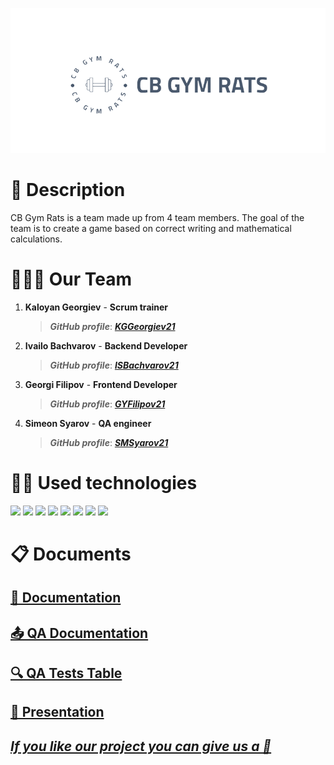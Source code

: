 <p align = "center">
 <img src = "game/game/assets/Logo.png" alt = "logo">
 <br>
  <h1>📄 Description </h1>
  CB Gym Rats is a team made up from 4 team members. The goal of the team is to create a game based on correct writing and mathematical calculations.
  <h1>🧑‍🤝‍🧑 Our Team </h1>
  <p>
  
1. **Kaloyan Georgiev** - **Scrum trainer**	
   > ***GitHub profile***: [***KGGeorgiev21***](https://github.com/KGGeorgiev21)	

2. **Ivailo Bachvarov** - **Backend Developer** 
   > ***GitHub profile***: [***ISBachvarov21***](https://github.com/ISBachvarov21)	

3. **Georgi Filipov** - **Frontend Developer** 
   > ***GitHub profile***: [***GYFilipov21***](https://github.com/GYFilipov21)	

4. **Simeon Syarov** - **QA engineer** 
   > ***GitHub profile***: [***SMSyarov21***](https://github.com/SMSyarov21)
  </p>
  
  <h1>👨‍💻 Used technologies</h1>
  <p align="left"> 
	<a> <img src="https://img.icons8.com/ios-filled/50/4a90e2/c-plus-plus-logo.png"/> </a> 
	<a> <img src="https://upload.wikimedia.org/wikipedia/commons/thumb/b/bf/SFML2.svg/1280px-SFML2.svg.png" width="50"</a>
	<a> <img src="https://img.icons8.com/fluency/48/000000/visual-studio.png"/> </a>
	<a> <img src="https://img.icons8.com/color/48/000000/microsoft-teams.png"/> </a>
	<a> <img src="https://img.icons8.com/color/48/000000/microsoft-word-2019--v2.png"/>  </a>
	<a> <img src="https://img.icons8.com/color/48/000000/microsoft-powerpoint-2019--v1.png"/>  </a>
	<a> <img src="https://img.icons8.com/color/48/000000/microsoft-excel-2019--v1.png"></a>
	<a> <img src="https://img.icons8.com/color/48/000000/adobe-photoshop--v1.png"/>  </a>

  </p>
	
   
   <h1>📋 Documents</h1>
  <p>
 <h2> <a href ="https://codingburgas-my.sharepoint.com/:w:/g/personal/kggeorgiev21_codingburgas_bg/EcPBUIIpTR5KhKoGPCMDIS0B7QDZAduG_-hQ6ym1lghS3Q?e=brX7bE" >📜 Documentation</h2>
 <h2> <a href = "https://codingburgas-my.sharepoint.com/:w:/g/personal/kggeorgiev21_codingburgas_bg/EXumR_J5yopJvEL0IPAcASUB90KNKBky1U2t4wWY3ZGLOg?e=5Xto0M">📤 QA Documentation</h2>
 <h2> <a href = "documents/Unit_tests.xlsx">🔍 QA Tests Table</h2>
 <h2> <a href ="https://codingburgas-my.sharepoint.com/:p:/g/personal/kggeorgiev21_codingburgas_bg/EfguQD25ADVNqoZ3nw5oraMBKYHBvj3lG9QQ_iafsblfKA?e=VmNTI8" >📰 Presentation</h2>
</p>
	
	
## ***If you like our project you can give us a 🌟***
